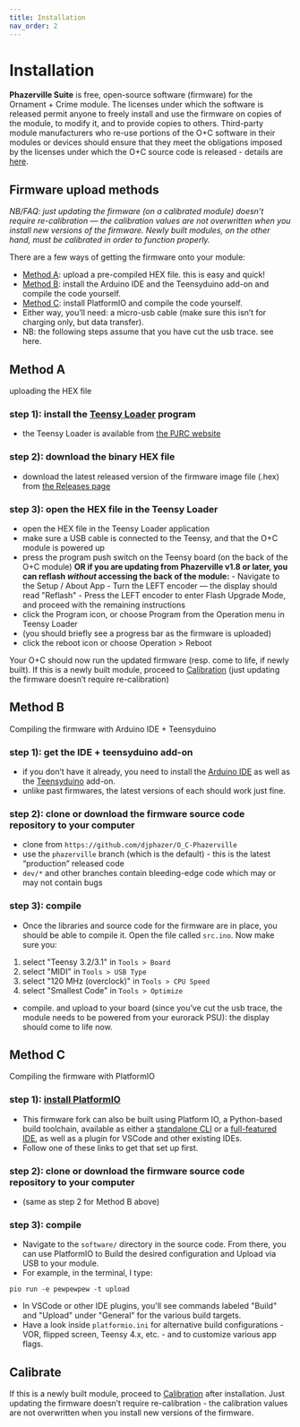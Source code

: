 ```yaml
---
title: Installation
nav_order: 2
---
```


# Installation

**Phazerville Suite** is free, open-source software (firmware) for the Ornament + Crime module. The licenses under which the software is released permit anyone to freely install and use the firmware on copies of the module, to modify it, and to provide copies to others. Third-party module manufacturers who re-use portions of the O+C software in their modules or devices should ensure that they meet the obligations imposed by the licenses under which the O+C source code is released - details are [here](https://ornament-and-cri.me/licensing/).

## Firmware upload methods
_NB/FAQ: just updating the firmware (on a calibrated module) doesn’t require re-calibration — the calibration values are not overwritten when you install new versions of the firmware. Newly built modules, on the other hand, must be calibrated in order to function properly._

There are a few ways of getting the firmware onto your module:

* [Method A](#method-a): upload a pre-compiled HEX file. this is easy and quick!
* [Method B](#method-b): install the Arduino IDE and the Teensyduino add-on and compile the code yourself.
* [Method C](#method-c): install PlatformIO and compile the code yourself.
* Either way, you’ll need: a micro-usb cable (make sure this isn’t for charging only, but data transfer).
* NB: the following steps assume that you have cut the usb trace. see here.

## Method A
uploading the HEX file

### step 1): install the [Teensy Loader](https://www.pjrc.com/teensy/loader.html) program
- the Teensy Loader is available from [the PJRC website](https://www.pjrc.com/teensy/loader.html)

### step 2): download the binary HEX file
- download the latest released version of the firmware image file (.hex) from [the Releases page](https://github.com/djphazer/O_C-Phazerville/releases)

### step 3): open the HEX file in the Teensy Loader
- open the HEX file in the Teensy Loader application
- make sure a USB cable is connected to the Teensy, and that the O+C module is powered up
- press the program push switch on the Teensy board (on the back of the O+C module) **OR if you are updating from Phazerville v1.8 or later, you can reflash _without_ accessing the back of the module:**
		- Navigate to the Setup / About App
		- Turn the LEFT encoder — the display should read "Reflash"
		- Press the LEFT encoder to enter Flash Upgrade Mode, and proceed with the remaining instructions
- click the Program icon, or choose Program from the Operation menu in Teensy Loader
- (you should briefly see a progress bar as the firmware is uploaded)
- click the reboot icon or choose Operation > Reboot

Your O+C should now run the updated firmware (resp. come to life, if newly built). If this is a newly built module, proceed to [Calibration](https://ornament-and-cri.me/calibration/) (just updating the firmware doesn’t require re-calibration)

## Method B
Compiling the firmware with Arduino IDE + Teensyduino

### step 1): get the IDE + teensyduino add-on
- if you don’t have it already, you need to install the [Arduino IDE](https://www.arduino.cc/en/software) as well as the [Teensyduino](https://www.pjrc.com/teensy/td_download.html) add-on.
- unlike past firmwares, the latest versions of each should work just fine.

### step 2): clone or download the firmware source code repository to your computer
- clone from `https://github.com/djphazer/O_C-Phazerville`
- use the `phazerville` branch (which is the default) - this is the latest “production” released code
- `dev/*` and other branches contain bleeding-edge code which may or may not contain bugs

### step 3): compile
- Once the libraries and source code for the firmware are in place, you should be able to compile it. Open the file called `src.ino`. Now make sure you:
1. select "Teensy 3.2/3.1" in `Tools > Board`
2. select "MIDI" in `Tools > USB Type`
3. select "120 MHz (overclock)" in `Tools > CPU Speed`
4. select "Smallest Code" in `Tools > Optimize`
- compile. and upload to your board (since you’ve cut the usb trace, the module needs to be powered from your eurorack PSU): the display should come to life now.

## Method C
Compiling the firmware with PlatformIO

### step 1): [install PlatformIO](https://platformio.org/install)
- This firmware fork can also be built using Platform IO, a Python-based build toolchain, available as either a [standalone CLI](https://docs.platformio.org/en/latest/core/installation/methods/installer-script.html) or a [full-featured IDE](https://platformio.org/install/ide), as well as a plugin for VSCode and other existing IDEs.
- Follow one of these links to get that set up first.

### step 2): clone or download the firmware source code repository to your computer
- (same as step 2 for Method B above)

### step 3): compile
- Navigate to the `software/` directory in the source code. From there, you can use PlatformIO to Build the desired configuration and Upload via USB to your module.
- For example, in the terminal, I type:
```
pio run -e pewpewpew -t upload
```
- In VSCode or other IDE plugins, you'll see commands labeled "Build" and "Upload" under "General" for the various build targets.
- Have a look inside `platformio.ini` for alternative build configurations - VOR, flipped screen, Teensy 4.x, etc. - and to customize various app flags.

## Calibrate

If this is a newly built module, proceed to [Calibration](https://ornament-and-cri.me/calibration/) after installation. Just updating the firmware doesn’t require re-calibration - the calibration values are not overwritten when you install new versions of the firmware.
